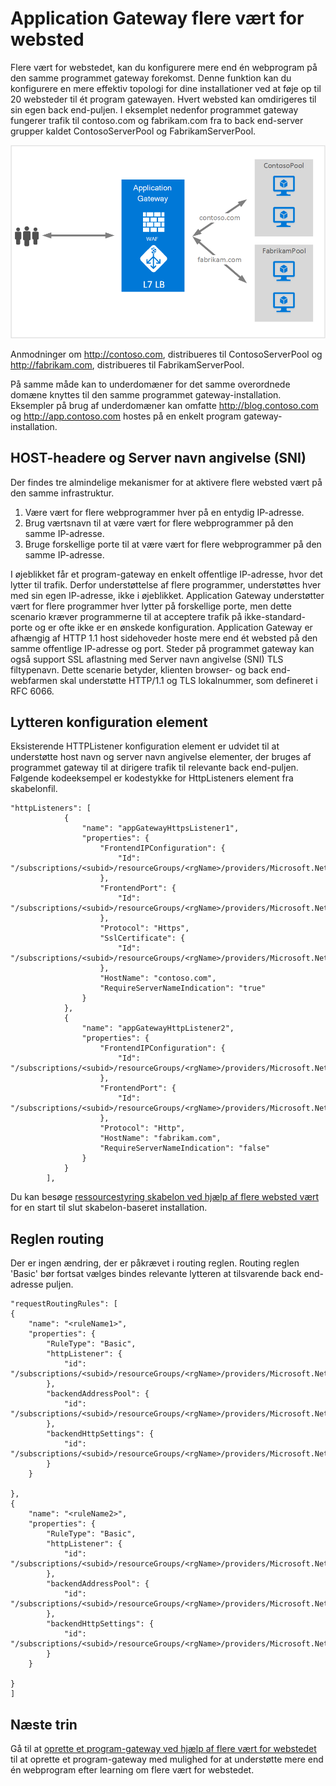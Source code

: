 <properties
   pageTitle="Vært for flere websteder på Application Gateway | Microsoft Azure"
   description="Denne side indeholder en oversigt over Application Gateway med flere websted support."
   documentationCenter="na"
   services="application-gateway"
   authors="amsriva"
   manager="rossort"
   editor="amsriva"/>
<tags
   ms.service="application-gateway"
   ms.devlang="na"
   ms.topic="hero-article"
   ms.tgt_pltfrm="na"
   ms.workload="infrastructure-services"
   ms.date="10/25/2016"
   ms.author="amsriva"/>

# <a name="application-gateway-multiple-site-hosting"></a>Application Gateway flere vært for websted

Flere vært for webstedet, kan du konfigurere mere end én webprogram på den samme programmet gateway forekomst. Denne funktion kan du konfigurere en mere effektiv topologi for dine installationer ved at føje op til 20 websteder til ét program gatewayen. Hvert websted kan omdirigeres til sin egen back end-puljen. I eksemplet nedenfor programmet gateway fungerer trafik til contoso.com og fabrikam.com fra to back end-server grupper kaldet ContosoServerPool og FabrikamServerPool.

![imageURLroute](./media/application-gateway-multi-site-overview/multisite.png)

Anmodninger om http://contoso.com, distribueres til ContosoServerPool og http://fabrikam.com, distribueres til FabrikamServerPool.

På samme måde kan to underdomæner for det samme overordnede domæne knyttes til den samme programmet gateway-installation. Eksempler på brug af underdomæner kan omfatte http://blog.contoso.com og http://app.contoso.com hostes på en enkelt program gateway-installation.

## <a name="host-headers-and-server-name-indication-sni"></a>HOST-headere og Server navn angivelse (SNI)

Der findes tre almindelige mekanismer for at aktivere flere websted vært på den samme infrastruktur.

1. Være vært for flere webprogrammer hver på en entydig IP-adresse.
2. Brug værtsnavn til at være vært for flere webprogrammer på den samme IP-adresse.
3. Bruge forskellige porte til at være vært for flere webprogrammer på den samme IP-adresse.

I øjeblikket får et program-gateway en enkelt offentlige IP-adresse, hvor det lytter til trafik. Derfor understøttelse af flere programmer, understøttes hver med sin egen IP-adresse, ikke i øjeblikket. Application Gateway understøtter vært for flere programmer hver lytter på forskellige porte, men dette scenario kræver programmerne til at acceptere trafik på ikke-standard-porte og er ofte ikke er en ønskede konfiguration. Application Gateway er afhængig af HTTP 1.1 host sidehoveder hoste mere end ét websted på den samme offentlige IP-adresse og port. Steder på programmet gateway kan også support SSL aflastning med Server navn angivelse (SNI) TLS filtypenavn. Dette scenarie betyder, klienten browser- og back end-webfarmen skal understøtte HTTP/1.1 og TLS lokalnummer, som defineret i RFC 6066.

## <a name="listener-configuration-element"></a>Lytteren konfiguration element

Eksisterende HTTPListener konfiguration element er udvidet til at understøtte host navn og server navn angivelse elementer, der bruges af programmet gateway til at dirigere trafik til relevante back end-puljen. Følgende kodeeksempel er kodestykke for HttpListeners element fra skabelonfil.

    "httpListeners": [
                {
                    "name": "appGatewayHttpsListener1",
                    "properties": {
                        "FrontendIPConfiguration": {
                            "Id": "/subscriptions/<subid>/resourceGroups/<rgName>/providers/Microsoft.Network/applicationGateways/applicationGateway1/frontendIPConfigurations/DefaultFrontendPublicIP"
                        },
                        "FrontendPort": {
                            "Id": "/subscriptions/<subid>/resourceGroups/<rgName>/providers/Microsoft.Network/applicationGateways/applicationGateway1/frontendPorts/appGatewayFrontendPort443'"
                        },
                        "Protocol": "Https",
                        "SslCertificate": {
                            "Id": "/subscriptions/<subid>/resourceGroups/<rgName>/providers/Microsoft.Network/applicationGateways/applicationGateway1/sslCertificates/appGatewaySslCert1'"
                        },
                        "HostName": "contoso.com",
                        "RequireServerNameIndication": "true"
                    }
                },
                {
                    "name": "appGatewayHttpListener2",
                    "properties": {
                        "FrontendIPConfiguration": {
                            "Id": "/subscriptions/<subid>/resourceGroups/<rgName>/providers/Microsoft.Network/applicationGateways/applicationGateway1/frontendIPConfigurations/appGatewayFrontendIP'"
                        },
                        "FrontendPort": {
                            "Id": "/subscriptions/<subid>/resourceGroups/<rgName>/providers/Microsoft.Network/applicationGateways/applicationGateway1/frontendPorts/appGatewayFrontendPort80'"
                        },
                        "Protocol": "Http",
                        "HostName": "fabrikam.com",
                        "RequireServerNameIndication": "false"
                    }
                }
            ],




Du kan besøge [ressourcestyring skabelon ved hjælp af flere websted vært](https://github.com/Azure/azure-quickstart-templates/blob/master/201-application-gateway-multihosting) for en start til slut skabelon-baseret installation.

## <a name="routing-rule"></a>Reglen routing

Der er ingen ændring, der er påkrævet i routing reglen. Routing reglen 'Basic' bør fortsat vælges bindes relevante lytteren at tilsvarende back end-adresse puljen.

    "requestRoutingRules": [
    {
        "name": "<ruleName1>",
        "properties": {
            "RuleType": "Basic",
            "httpListener": {
                "id": "/subscriptions/<subid>/resourceGroups/<rgName>/providers/Microsoft.Network/applicationGateways/applicationGateway1/httpListeners/appGatewayHttpsListener1')]"
            },
            "backendAddressPool": {
                "id": "/subscriptions/<subid>/resourceGroups/<rgName>/providers/Microsoft.Network/applicationGateways/applicationGateway1/backendAddressPools/ContosoServerPool')]"
            },
            "backendHttpSettings": {
                "id": "/subscriptions/<subid>/resourceGroups/<rgName>/providers/Microsoft.Network/applicationGateways/applicationGateway1/backendHttpSettingsCollection/appGatewayBackendHttpSettings')]"
            }
        }

    },
    {
        "name": "<ruleName2>",
        "properties": {
            "RuleType": "Basic",
            "httpListener": {
                "id": "/subscriptions/<subid>/resourceGroups/<rgName>/providers/Microsoft.Network/applicationGateways/applicationGateway1/httpListeners/appGatewayHttpListener2')]"
            },
            "backendAddressPool": {
                "id": "/subscriptions/<subid>/resourceGroups/<rgName>/providers/Microsoft.Network/applicationGateways/applicationGateway1/backendAddressPools/FabrikamServerPool')]"
            },
            "backendHttpSettings": {
                "id": "/subscriptions/<subid>/resourceGroups/<rgName>/providers/Microsoft.Network/applicationGateways/applicationGateway1/backendHttpSettingsCollection/appGatewayBackendHttpSettings')]"
            }
        }

    }
    ]

## <a name="next-steps"></a>Næste trin

Gå til at [oprette et program-gateway ved hjælp af flere vært for webstedet](application-gateway-create-multisite-azureresourcemanager-powershell.md) til at oprette et program-gateway med mulighed for at understøtte mere end én webprogram efter learning om flere vært for webstedet.

